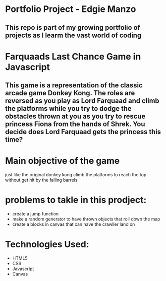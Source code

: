 # Portfolio Project - Edgie Manzo

This repo is part of my growing portfolio of projects as I learm the vast world of coding
-----------------------------------------

# Farquaads Last Chance Game in Javascript

This game is a representation of the classic arcade game Donkey Kong. The roles are reversed as you play as Lord Farquaad and climb the platforms while you try to dodge the obstacles thrown at you as you try to rescue princess Fiona from the hands of Shrek. You decide does Lord Farquaad gets the princess this time?
------------------------------------------

# Main objective of the game 

just like the original donkey kong climb the platforms to reach the top without get hit by the falling barrels


# problems to takle in this prodject:
* create a jump function
* make a random generator to have thrown objects that roll down the map
* create a blocks in canvas that can have the crawller land on 




# Technologies Used:
* HTML5
* CSS
* Javascript
* Canvas
